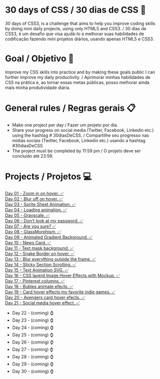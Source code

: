 # 30 days of CSS / 30 dias de CSS 🚀

30 days of CSS3, is a challenge that aims to help you improve coding skills by doing mini daily projects, using only HTML5 and CSS3. / 
30 dias de CSS3, é um desafio que visa ajudá-lo a melhorar suas habilidades de codificação fazendo mini projetos diários, usando apenas HTML5 e CSS3.

# Goal / Objetivo 🎯

Improve my CSS skills into practice and by making these goals public I can further improve my daily productivity. / Aprimorar minhas habilidades de CSS na prática e, ao tornar essas metas públicas, posso melhorar ainda mais minha produtividade diária.

# General rules / Regras gerais 📋
- Make one project per day / Fazer um projeto por dia.
- Share your progress on social media (Twitter, Facebook, Linkedin etc.) using the hashtag # 30diasDeCSS. / Compartilhe seu progresso nas mídias sociais (Twitter, Facebook, Linkedin etc.) usando a hashtag #30diasDeCSS
- The project must be completed by 11:59 pm / O projeto deve ser concluído até 23:59.

# Projects / Projetos 💻
<a href="https://www.linkedin.com/feed/update/urn%3Ali%3Aactivity%3A6762809316190806016/" title="See">Day 01 - Zoom in on hover. ✅  </a> <br>
<a href="https://www.linkedin.com/feed/update/urn%3Ali%3Aactivity%3A6763110240260034562/" title="See">Day 02 - Blur off on hover. ✅  </a> <br>
<a href="https://www.linkedin.com/feed/update/urn%3Ali%3Aactivity%3A6763444528029478913/" title="See">Day 03 - Sprite Sheet Animation. ✅  </a> <br>
<a href="https://www.linkedin.com/feed/update/urn:li:activity:6763848732053164032/" title="See">Day 04 - Loading animation. ✅  </a> <br>
<a href="https://www.linkedin.com/feed/update/urn:li:activity:6764219198165041152/" title="See">Day 05 - Grayscale. ✅  </a> <br>
<a href="https://www.linkedin.com/feed/update/urn:li:ugcPost:6764539995656134656/" title="See">Day 06 - Don't look at my password. ✅  </a> <br>
<a href="https://www.linkedin.com/feed/update/urn:li:ugcPost:6765076809311690752/" title="See">Day 07 - Are you sure? ✅  </a> <br>
<a href="https://www.linkedin.com/feed/update/urn:li:activity:6765265636076650496/" title="See">Day 08 - GlassMorphism. ✅  </a> <br>
<a href="https://www.linkedin.com/feed/update/urn:li:ugcPost:6765686765543067648/" title="See">Day 09 - Animated Gradient Background. ✅  </a> <br>
<a href="https://www.linkedin.com/feed/update/urn:li:ugcPost:6766009205527781376/" title="See">Day 10 - News Card. ✅  </a> <br>
<a href="https://www.linkedin.com/feed/update/urn:li:activity:6766568505862082560/" title="See">Day 11 - Text mask background. ✅  </a> <br>
<a href="https://www.linkedin.com/feed/update/urn:li:activity:6766568505862082560/" title="See">Day 12 - Snake Border on hover. ✅  </a> <br>
<a href="https://www.linkedin.com/feed/update/urn:li:ugcPost:6767108345053671424/" title="See">Day 13 - Blur everything outside the frame. ✅  </a> <br>
<a href="https://www.linkedin.com/feed/update/urn:li:ugcPost:6767299964554018816/" title="See">Day 14 - Sticky Section Scrolling. ✅  </a> <br>
<a href="https://www.linkedin.com/feed/update/urn:li:ugcPost:6767659260470972416/" title="See">Day 15 - Text Animation SVG. ✅  </a> <br>
<a href="https://www.linkedin.com/feed/update/urn:li:ugcPost:6768158581318594560/" title="See">Day 16 - CSS layerd Image Hover Effects with Mockup. ✅  </a> <br>
<a href="https://www.linkedin.com/feed/update/urn:li:ugcPost:6768531842363637760/" title="See">Day 17 - Pinterest columns. ✅  </a> <br>
<a href="https://www.linkedin.com/feed/update/urn:li:ugcPost:6768988861356933120/" title="See">Day 18 - Bubles animate efects. ✅  </a> <br>
<a href="https://www.linkedin.com/feed/update/urn:li:ugcPost:6769448237364502528/" title="See">Day 19 - Card hover effects my favorite indie games. ✅  </a> <br>
<a href="https://www.linkedin.com/feed/update/urn:li:ugcPost:6769785056639664128/" title="See">Day 20 - Avengers card hover efects. ✅  </a> <br>
<a href="https://www.linkedin.com/feed/update/urn:li:activity:6770009558640300032/" title="See">Day 21 - Social media hover effect. ✅  </a> <br>
- Day 22 - (coming) ⌚
- Day 23 - (coming) ⌚
- Day 24 - (coming) ⌚
- Day 25 - (coming) ⌚
- Day 26 - (coming) ⌚
- Day 27 - (coming) ⌚
- Day 28 - (coming) ⌚
- Day 29 - (coming) ⌚
- Day 30 - (coming) ⌚

